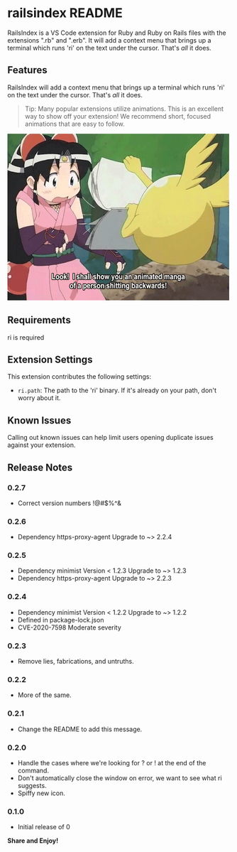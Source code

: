 # railsindex README

RailsIndex is a VS Code extension for Ruby and Ruby on Rails files with the extensions ".rb" and ".erb".  It will add a context menu that brings up a terminal which runs 'ri' on the text under the cursor.  That's _all_ it does.

## Features

RailsIndex will add a context menu that brings up a terminal which runs 'ri' on the text under the cursor.  That's _all_ it does.

> Tip: Many popular extensions utilize animations. This is an excellent way to show off your extension! We recommend short, focused animations that are easy to follow.

![Short Animation](images/shinobu.gif)

## Requirements

ri is required

## Extension Settings

This extension contributes the following settings:

* `ri.path`: The path to the 'ri' binary.  If it's already on your path, don't worry about it.

## Known Issues

Calling out known issues can help limit users opening duplicate issues against your extension.

## Release Notes

### 0.2.7

* Correct version numbers !@#$%^&

### 0.2.6

* Dependency https-proxy-agent	Upgrade to ~> 2.2.4

### 0.2.5

* Dependency minimist 	Version < 1.2.3 	Upgrade to ~> 1.2.3
* Dependency https-proxy-agent	Upgrade to ~> 2.2.3

### 0.2.4

* Dependency minimist 	Version < 1.2.2 	Upgrade to ~> 1.2.2
* Defined in package-lock.json
* CVE-2020-7598 Moderate severity

### 0.2.3

* Remove lies, fabrications, and untruths.

### 0.2.2

* More of the same.

### 0.2.1

* Change the README to add this message.

### 0.2.0

* Handle the cases where we're looking for ? or ! at the end of the command.
* Don't automatically close the window on error, we want to see what ri suggests.
* Spiffy new icon.

### 0.1.0

* Initial release of 0

**Share and Enjoy!**
